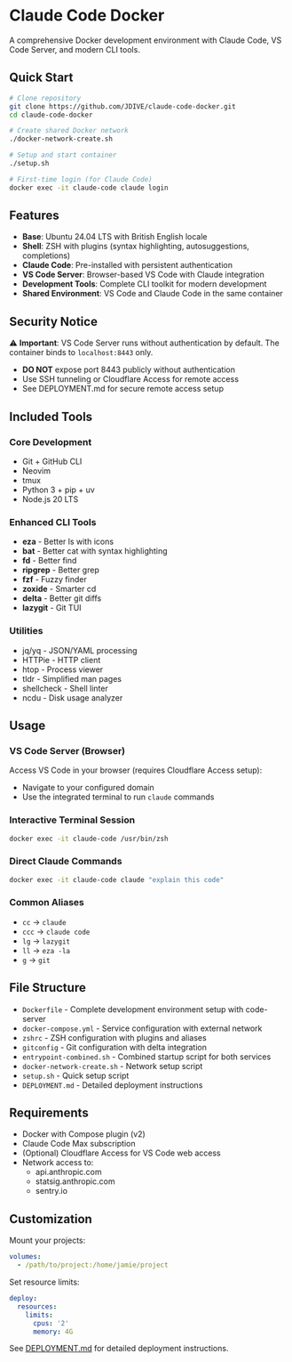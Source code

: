 # Claude Code Docker

A comprehensive Docker development environment with Claude Code, VS Code Server, and modern CLI tools.

## Quick Start

```bash
# Clone repository
git clone https://github.com/JDIVE/claude-code-docker.git
cd claude-code-docker

# Create shared Docker network
./docker-network-create.sh

# Setup and start container
./setup.sh

# First-time login (for Claude Code)
docker exec -it claude-code claude login
```

## Features

- **Base**: Ubuntu 24.04 LTS with British English locale
- **Shell**: ZSH with plugins (syntax highlighting, autosuggestions, completions)
- **Claude Code**: Pre-installed with persistent authentication
- **VS Code Server**: Browser-based VS Code with Claude integration
- **Development Tools**: Complete CLI toolkit for modern development
- **Shared Environment**: VS Code and Claude Code in the same container

## Security Notice

⚠️ **Important**: VS Code Server runs without authentication by default. The container binds to `localhost:8443` only. 
- **DO NOT** expose port 8443 publicly without authentication
- Use SSH tunneling or Cloudflare Access for remote access
- See DEPLOYMENT.md for secure remote access setup

## Included Tools

### Core Development
- Git + GitHub CLI
- Neovim
- tmux
- Python 3 + pip + uv
- Node.js 20 LTS

### Enhanced CLI Tools
- **eza** - Better ls with icons
- **bat** - Better cat with syntax highlighting
- **fd** - Better find
- **ripgrep** - Better grep
- **fzf** - Fuzzy finder
- **zoxide** - Smarter cd
- **delta** - Better git diffs
- **lazygit** - Git TUI

### Utilities
- jq/yq - JSON/YAML processing
- HTTPie - HTTP client
- htop - Process viewer
- tldr - Simplified man pages
- shellcheck - Shell linter
- ncdu - Disk usage analyzer

## Usage

### VS Code Server (Browser)
Access VS Code in your browser (requires Cloudflare Access setup):
- Navigate to your configured domain
- Use the integrated terminal to run `claude` commands

### Interactive Terminal Session
```bash
docker exec -it claude-code /usr/bin/zsh
```

### Direct Claude Commands
```bash
docker exec -it claude-code claude "explain this code"
```

### Common Aliases
- `cc` → `claude`
- `ccc` → `claude code`
- `lg` → `lazygit`
- `ll` → `eza -la`
- `g` → `git`

## File Structure

- `Dockerfile` - Complete development environment setup with code-server
- `docker-compose.yml` - Service configuration with external network
- `zshrc` - ZSH configuration with plugins and aliases
- `gitconfig` - Git configuration with delta integration
- `entrypoint-combined.sh` - Combined startup script for both services
- `docker-network-create.sh` - Network setup script
- `setup.sh` - Quick setup script
- `DEPLOYMENT.md` - Detailed deployment instructions

## Requirements

- Docker with Compose plugin (v2)
- Claude Code Max subscription
- (Optional) Cloudflare Access for VS Code web access
- Network access to:
  - api.anthropic.com
  - statsig.anthropic.com
  - sentry.io

## Customization

Mount your projects:
```yaml
volumes:
  - /path/to/project:/home/jamie/project
```

Set resource limits:
```yaml
deploy:
  resources:
    limits:
      cpus: '2'
      memory: 4G
```

See [DEPLOYMENT.md](DEPLOYMENT.md) for detailed deployment instructions.